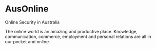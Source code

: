 # AusOnline
Online Security in Australia

The online world is an amazing and productive place. Knowledge, communication, commerce, employment and personal relations are all in our pocket and online.
